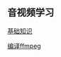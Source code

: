 ## 音视频学习

[基础知识](https://github.com/lichenming0516/Learn_AV/blob/master/doc/基础.md)

[编译ffmpeg](https://github.com/lichenming0516/Learn_AV/blob/master/doc/编译FFmpeg.md)

